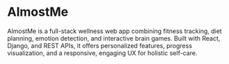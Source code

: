 # AlmostMe
AlmostMe is a full-stack wellness web app combining fitness tracking, diet planning, emotion detection, and interactive brain games. Built with React, Django, and REST APIs, it offers personalized features, progress visualization, and a responsive, engaging UX for holistic self-care.
